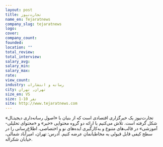 ```yaml
---
layout: post
title: تجارت‌نیوز
name_en: Tejaratnews
company_slug: tejaratnews
logo: 
cover: 
company_count:
founded:
location: ""
total_review: 
total_interview: 
salary_avg: 
salary_min: 
salary_max: 
rate: 
view_count: 
industry: رسانه و انتشارات
city: تهران, تهران
size_en: VS
size: 1-10 نفر
site: http://www.tejaratnews.com
---
```


تجارت‌نیوز یک خبرگزاری اقتصادی است که از بنیان با «اصول رسانه‌داری دیجیتـال» شکل گرفته است.  تلاش می‌کنیم با ارائه دو گروه محتوایی «خبر» و «محتوای تحلیلی-آموزشی» در قالب‌های متنوع و به‌کارگیری ایده‌های نو و اختصاصی، اطلاع‌رسانی را در سطح کیفی قابل قبولی به مخاطبانمان عرضه کنیم.   آدرس: تهران، امیرآباد شمالی، خیابان شکراله.
